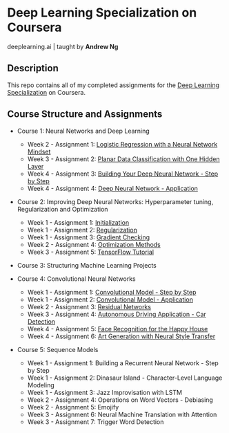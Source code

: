# Deep Learning Specialization on Coursera
deeplearning.ai         |         taught by **Andrew Ng**


## Description
This repo contains all of my completed assignments for the [Deep Learning Specialization](https://www.coursera.org/specializations/deep-learning) on Coursera.

## Course Structure and Assignments
+ Course 1: Neural Networks and Deep Learning
    * Week 2 - Assignment 1: [Logistic Regression with a Neural Network Mindset](https://github.com/alaradirik/deeplearning.ai/blob/master/Neural%20Networks%20and%20Deep%20Learning/Logistic%20Regression%20with%20a%20Neural%20Network%20mindset.ipynb)
    * Week 3 - Assignment 2: [Planar Data Classification with One Hidden Layer](https://github.com/alaradirik/deeplearning.ai/blob/master/Neural%20Networks%20and%20Deep%20Learning/Planar%20data%20classification%20with%20one%20hidden%20layer.ipynb)
    * Week 4 - Assignment 3: [Building Your Deep Neural Network - Step by Step](https://github.com/alaradirik/deeplearning.ai/blob/master/Neural%20Networks%20and%20Deep%20Learning/Building%20your%20Deep%20Neural%20Network%20-%20Step%20by%20Step.ipynb)
    * Week 4 - Assignment 4: [Deep Neural Network - Application](https://github.com/alaradirik/deeplearning.ai/blob/master/Neural%20Networks%20and%20Deep%20Learning/Deep%20Neural%20Network%20-%20Application.ipynb)

+ Course 2: Improving Deep Neural Networks: Hyperparameter tuning, Regularization and Optimization
    * Week 1 - Assignment 1: [Initialization](https://github.com/alaradirik/deeplearning.ai/blob/master/Improving%20Deep%20Neural%20Networks%20Hyperparameter%20tuning%2C%20Regularization%20and%20Optimization/Initialization.ipynb)
    * Week 1 - Assignment 2: [Regularization](https://github.com/alaradirik/deeplearning.ai/blob/master/Improving%20Deep%20Neural%20Networks%20Hyperparameter%20tuning%2C%20Regularization%20and%20Optimization/Regularization.ipynb)
    * Week 1 - Assignment 3: [Gradient Checking](https://github.com/alaradirik/deeplearning.ai/blob/master/Improving%20Deep%20Neural%20Networks%20Hyperparameter%20tuning%2C%20Regularization%20and%20Optimization/Gradient%20Checking.ipynb)
    * Week 2 - Assignment 4: [Optimization Methods](https://github.com/alaradirik/deeplearning.ai/blob/master/Improving%20Deep%20Neural%20Networks%20Hyperparameter%20tuning%2C%20Regularization%20and%20Optimization/Optimization%20methods.ipynb)
    * Week 3 - Assignment 5: [TensorFlow Tutorial](https://github.com/alaradirik/deeplearning.ai/blob/master/Improving%20Deep%20Neural%20Networks%20Hyperparameter%20tuning%2C%20Regularization%20and%20Optimization/Tensorflow%20Tutorial.ipynb)
    
+ Course 3: Structuring Machine Learning Projects

+ Course 4: Convolutional Neural Networks
    * Week 1 - Assignment 1: [Convolutional Model - Step by Step](https://github.com/alaradirik/deeplearning.ai/blob/master/Convolutional%20Neural%20Networks/Week-1/Convolution%20model%20-%20Step%20by%20Step.ipynb)
    * Week 1 - Assignment 2: [Convolutional Model - Application](https://github.com/alaradirik/deeplearning.ai/blob/master/Convolutional%20Neural%20Networks/Week-1/Convolution%20model%20-%20Application.ipynb)
    * Week 2 - Assignment 3: [Residual Networks](https://github.com/alaradirik/deeplearning.ai/blob/master/Convolutional%20Neural%20Networks/Week-2/Residual%20Networks.ipynb)
    * Week 3 - Assignment 4: [Autonomous Driving Application - Car Detection](https://github.com/alaradirik/deeplearning.ai/blob/master/Convolutional%20Neural%20Networks/Week-3/Autonomous%20driving%20application%20-%20Car%20detection.ipynb)
    * Week 4 - Assignment 5: [Face Recognition for the Happy House](https://github.com/alaradirik/deeplearning.ai/blob/master/Convolutional%20Neural%20Networks/Week-4/Face%20Recognition/Face%20Recognition%20for%20the%20Happy%20House.ipynb)
    * Week 4 - Assignment 6: [Art Generation with Neural Style Transfer](https://github.com/alaradirik/deeplearning.ai/blob/master/Convolutional%20Neural%20Networks/Week-4/Neural%20Style%20Transfer/Art%20Generation%20with%20Neural%20Style%20Transfer.ipynb)
    
+ Course 5: Sequence Models
    * Week 1 - Assignment 1: Building a Recurrent Neural Network - Step by Step
    * Week 1 - Assignment 2: Dinasaur Island - Character-Level Language Modeling
    * Week 1 - Assignment 3: Jazz Improvisation with LSTM
    * Week 2 - Assignment 4: Operations on Word Vectors - Debiasing
    * Week 2 - Assignment 5: Emojify
    * Week 3 - Assignment 6: Neural Machine Translation with Attention
    * Week 3 - Assignment 7: Trigger Word Detection
